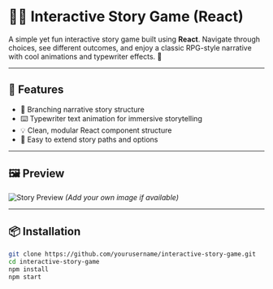 # 🧙‍♀️ Interactive Story Game (React)

A simple yet fun interactive story game built using **React**. Navigate through choices, see different outcomes, and enjoy a classic RPG-style narrative with cool animations and typewriter effects. 🌟

---

## 🚀 Features

- 📖 Branching narrative story structure
- ⌨️ Typewriter text animation for immersive storytelling
- 💡 Clean, modular React component structure
- 🔁 Easy to extend story paths and options

---

## 🖼️ Preview

![Story Preview](./preview.png) *(Add your own image if available)*

---

## 📦 Installation

```bash
git clone https://github.com/yourusername/interactive-story-game.git
cd interactive-story-game
npm install
npm start
